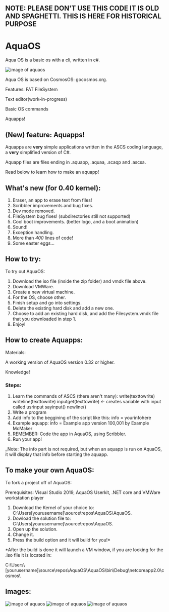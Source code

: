 ## NOTE: PLEASE DON'T USE THIS CODE IT IS OLD AND SPAGHETTI.  THIS IS HERE FOR HISTORICAL PURPOSE 

# AquaOS
Aqua OS is a basic os with a cli, written in c#.

![image of aquaos](https://github.com/pikalover6/AquaOS/blob/Images/bootscreen.PNG?raw=true)

Aqua OS is based on CosmosOS: gocosmos.org.

Features:
FAT FileSystem

Text editor(work-in-progress)

Basic OS commands

Aquapps!

## (New) feature: Aquapps!
Aquapps are __very__ simple applications written in the ASCS coding language,
a __very__ simplified version of C#.

Aquapp files are files ending in .aquapp, .aquaa, .scaqp and .ascsa.

Read below to learn how to make an aquapp!

## What's new (for 0.40 kernel):
1. Eraser, an app to erase text from files!
2. Scribbler improvements and bug fixes.
3. Dev mode removed.
4. FileSystem bug fixes! (subdirectories still not supported)
5. Cool boot improvements. (better logo, and a boot animation)
6. Sound!
7. Exception handling.
8. More than _400_ lines of code!
9. Some easter eggs...

## How to try:
To try out AquaOS: 
1. Download the iso file (inside the zip folder) and vmdk file above.
2. Download VMWare.
3. Create a new virtual machine.
4. For the OS, choose other.
5. Finish setup and go into settings.
6. Delete the existing hard disk and add a new one.
7. Choose to add an existing hard disk, and add the Filesystem.vmdk file that you downloaded in step 1.
8. Enjoy!

## How to create Aquapps:
Materials:

A working version of AquaOS version 0.32 or higher.

Knowledge!

### Steps:
1. Learn the commands of ASCS (there aren't many):
write(texttowrite)
writeline(texttowrite)
inputget(texttowrite) <- creates variable with input called usrinput
sayinput()
newline()
2. Write a program
3. Add info to the beggining of the script like this:
info = yourinfohere
4. Example aquapp:
info = Example app version 100,001 by Example McMaker
5. REMEMBER: Code the app in AquaOS, using Scribbler.
6. Run your app!

_Note: The info part is not required, but when an aquapp is run on AquaOS, it will display that info before starting the aquapp.

## To make your own AquaOS:
To fork a project off of AquaOS:

Prerequisites:
Visual Studio 2019, 
AquaOS Userkit, 
.NET core and 
VMWare workstation player

1. Download the Kernel of your choice to: C:\Users\[yourusername]\source\repos\AquaOS\AquaOS\.
2. Dowload the solution file to: C:\Users\[yourusername]\source\repos\AquaOS\.
3. Open up the solution.
4. Change it.
5. Press the build option and it will build for you!*

*After the build is done it will launch a VM window, if you are looking for the .iso file it is located in:

C:\Users\\[yourusername]\source\repos\AquaOS\AquaOS\bin\Debug\netcoreapp2.0\cosmos\

## Images:
![image of aquaos](https://github.com/pikalover6/AquaOS/blob/Images/welcome.png?raw=true)
![image of aquaos](https://github.com/pikalover6/AquaOS/blob/Images/booted.PNG?raw=true)
![image of aquaos](https://github.com/pikalover6/AquaOS/blob/Images/SNIP.PNG?raw=true)
